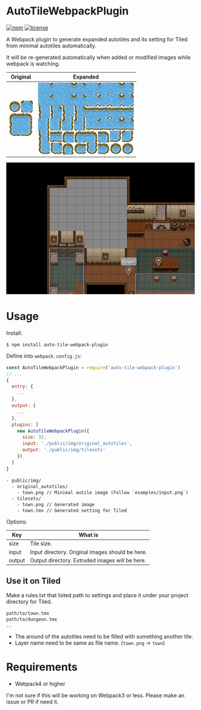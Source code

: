 
# AutoTileWebpackPlugin

[![npm](https://img.shields.io/npm/v/auto-tile-webpack-plugin.svg)](https://www.npmjs.com/package/auto-tile-webpack-plugin)
[![license](https://img.shields.io/github/license/mashape/apistatus.svg)](https://github.com/laineus/auto-tile-webpack-plugin/blob/master/LICENSE)

A Webpack plugin to generate expanded autotiles and its setting for Tiled from minimal autotiles automatically.

It will be re-generated automatically when added or modified images while webpack is watching.

|Original|Expanded|
|---|---|
|![Original](examples/input.png)|![Expanded](examples/output.png)|

![](examples/demo.gif)

# Usage

Install:

```
$ npm install auto-tile-webpack-plugin
```

Define into `webpack.config.js`:

```js
const AutoTileWebpackPlugin = require('auto-tile-webpack-plugin')
// ...
{
  entry: {
    ...
  },
  output: {
    ...
  },
  plugins: [
    new AutoTileWebpackPlugin({
      size: 32,
      input: './public/img/original_autotiles',
      output: './public/img/tilesets'
    })
  ]
}
```

```
- public/img/
  - original_autotiles/
    - town.png // Minimal autile image (Follow `examples/input.png`)
  - tilesets/
    - town.png // Generated image
    - town.tmx // Generated setting for Tiled
```

Options:

|Key|What is|
|---|---|
|size|Tile size.|
|input|Input directory. Original images should be here.|
|output|Output directory. Extruded images will be here.|

## Use it on Tiled

Make a rules.txt that listed path to settings and place it under your project directory for Tiled.

```
path/to/town.tmx
path/to/dungeon.tmx
..
```

- The around of the autotiles need to be filled with something another tile.
- Layer name need to be same as file name. (`town.png` -> `town`)

# Requirements

- Webpack4 or higher

I'm not sure if this will be working on Webpack3 or less.
Please make an issue or PR if need it.
